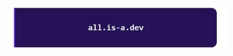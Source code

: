 [![logo](https://raw.githubusercontent.com/JustDeveloper1/all.is-a.dev/refs/heads/main/public/logo-t.png)](https://all.is-a.dev/)
